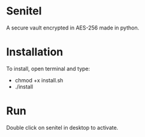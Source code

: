 # Senitel
A secure vault encrypted in AES-256 made in python.

# Installation
To install, open terminal and type:
* chmod +x install.sh
* ./install

# Run
Double click on senitel in desktop to activate.
